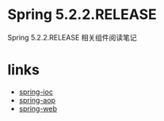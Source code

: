 
# Spring 5.2.2.RELEASE
Spring 5.2.2.RELEASE 相关组件阅读笔记

# links
- [spring-ioc](learn-demos/learn-ioc/README.md)
- [spring-aop](learn-demos/learn-aop/README.md)
- [spring-web](learn-demos/learn-web/README.md)